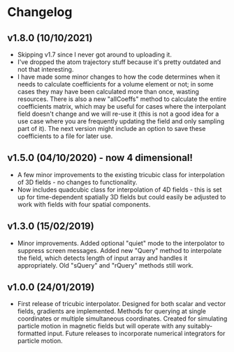 # Changelog

<!--next-version-placeholder-->

## v1.8.0 (10/10/2021)

- Skipping v1.7 since I never got around to uploading it.
- I've dropped the atom trajectory stuff because it's pretty outdated and not that interesting.
- I have made some minor changes to how the code determines when it needs to calculate coefficients for a volume element or not; in some cases they may have been calculated more than once, wasting resources. There is also a new "allCoeffs" method to calculate the entire coefficients matrix, which may be useful for cases where the interpolant field doesn't change and we will re-use it (this is not a good idea for a use case where you are frequently updating the field and only sampling part of it). The next version might include an option to save these coefficients to a file for later use.

## v1.5.0 (04/10/2020) - now 4 dimensional!

- A few minor improvements to the existing tricubic class for interpolation of 3D fields - no changes to functionality.
- Now includes quadcubic class for interpolation of 4D fields - this is set up for time-dependent spatially 3D fields but could easily be adjusted to work with fields with four spatial components.

## v1.3.0 (15/02/2019)

- Minor improvements. Added optional "quiet" mode to the interpolator to suppress screen messages. Added new "Query" method to interpolate the field, which detects length of input array and handles it appropriately. Old "sQuery" and "rQuery" methods still work.

## v1.0.0 (24/01/2019)

- First release of tricubic interpolator. Designed for both scalar and vector fields, gradients are implemented. Methods for querying at single coordinates or multiple simultaneous coordinates. Created for simulating particle motion in magnetic fields but will operate with any suitably-formatted input. Future releases to incorporate numerical integrators for particle motion.